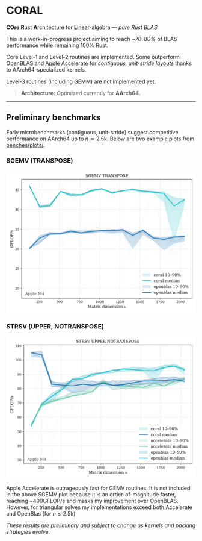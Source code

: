 # CORAL

**COre** **R**ust **A**rchitecture for **L**inear-algebra — *pure Rust BLAS*

This is a work-in-progress project aiming to reach *~70–80%* of BLAS performance while remaining 100% Rust.

Core Level-1 and Level-2 routines are implemented. Some outperform
[OpenBLAS](https://github.com/OpenMathLib/OpenBLAS) and [Apple Accelerate](https://developer.apple.com/documentation/accelerate/blas/)
for *contiguous, unit-stride layouts* thanks to AArch64-specialized kernels.

Level-3 routines (including GEMM) are not implemented yet.

> **Architecture:** Optimized currently for **AArch64**.

---

## Preliminary benchmarks

Early microbenchmarks (contiguous, unit-stride) suggest competitive performance on AArch64 up to $n\simeq2.5$k. 
Below are two example plots from [benches/plots/](benches/plots/). 

### SGEMV (TRANSPOSE)
![SGEMV TRANSPOSE](benches/plots/SGEMV%20TRANSPOSE.png)

### STRSV (UPPER, NOTRANSPOSE)
![STRSV UPPER NOTRANSPOSE](benches/plots/STRSV%20UPPER%20NOTRANSPOSE.png)


Apple Accelerate is outrageously fast for GEMV routines. It is not included in
the above SGEMV plot because it is an order-of-magnitude faster, reaching ~400GFLOP/s and masks my improvement over OpenBLAS. 
However, for triangular solves my implementations exceed both Accelerate and OpenBlas (for $n \leq 2.5$k)

*These results are preliminary and subject to change as kernels and packing strategies evolve.*

